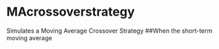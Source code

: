# MAcrossoverstrategy
Simulates a Moving Average Crossover Strategy
##When the short-term moving average 

